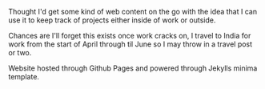 Thought I'd get some kind of web content on the go with the idea that I can use it to keep track of projects either inside of work or outside.

Chances are I'll forget this exists once work cracks on, I travel to India for work from the start of April through til June so I may throw in a travel post or two.

Website hosted through Github Pages and powered through Jekylls minima template.
